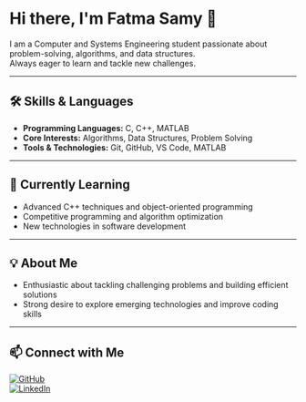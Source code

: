 # Hi there, I'm Fatma Samy 👋

I am a Computer and Systems Engineering student passionate about problem-solving, algorithms, and data structures.  
Always eager to learn and tackle new challenges.

---

## 🛠️ Skills & Languages
- **Programming Languages:** C, C++, MATLAB  
- **Core Interests:** Algorithms, Data Structures, Problem Solving  
- **Tools & Technologies:** Git, GitHub, VS Code, MATLAB  

---

## 🌱 Currently Learning
- Advanced C++ techniques and object-oriented programming  
- Competitive programming and algorithm optimization  
- New technologies in software development  

---

## 💡 About Me
- Enthusiastic about tackling challenging problems and building efficient solutions  
- Strong desire to explore emerging technologies and improve coding skills  

---

## 📫 Connect with Me

[![GitHub](https://img.shields.io/badge/GitHub-Fatma558-181717?style=for-the-badge&logo=github&logoColor=white)](https://github.com/fatma558)  
[![LinkedIn](https://img.shields.io/badge/LinkedIn-Fatma_Samy-0A66C2?style=for-the-badge&logo=linkedin&logoColor=white)](https://www.linkedin.com/in/fatem-samy)
